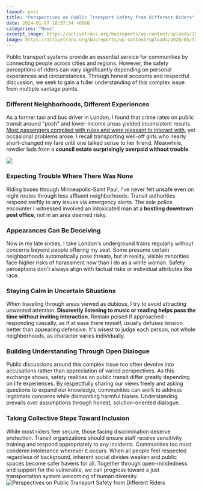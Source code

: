 ```yaml
---
layout: post
title: "Perspectives on Public Transport Safety from Different Riders"
date: 2024-01-07 18:57:34 +0000
categories: "News"
excerpt_image: https://activetrans.org/busreports/wp-content/uploads/2020/05/transit-infographic-V2.jpg
image: https://activetrans.org/busreports/wp-content/uploads/2020/05/transit-infographic-V2.jpg
---
```


Public transport systems provide an essential service for communities by connecting people across cities and regions. However, the safety perceptions of riders can vary significantly depending on personal experiences and circumstances. Through honest accounts and respectful discussion, we seek to gain a fuller understanding of this complex issue from multiple vantage points.
### Different Neighborhoods, Different Experiences 
As a former taxi and bus driver in London, I found that crime rates on public transit around "posh" and lower-income areas yielded inconsistent results. [Most passengers complied with rules and were pleasant to interact with](https://thetopnews.github.io/troubleshooting-common-party-problems-when-streaming-games-on-pc/), yet occasional problems arose. I recall transporting well-off girls who nearly short-changed my fare until one talked sense to her friend. Meanwhile, rowdier lads from a **council estate surprisingly overpaid without trouble**. 

![](https://www.foursquareitp.com/wp-content/uploads/2021/03/COVID-Campaign-Flyer_12.02.20-e1616523720344.jpg)
### Expecting Trouble Where There Was None
Riding buses through Minneapolis-Saint Paul, I've never felt unsafe even on night routes through less affluent neighborhoods. Transit authorities respond swiftly to any issues via emergency alerts. The sole police encounter I witnessed involved an intoxicated man at a **bustling downtown post office**, not in an area deemed risky. 
### Appearances Can Be Deceiving  
Now in my late sixties, I take London's underground trains regularly without concerns beyond people offering my seat. Some presume certain neighborhoods automatically pose threats, but in reality, visible minorities face higher risks of harassment now than I do as a white woman. Safety perceptions don't always align with factual risks or individual attributes like race.
### Staying Calm in Uncertain Situations
When traveling through areas viewed as dubious, I try to avoid attracting unwanted attention. **Discreetly listening to music or reading helps pass the time without inviting interaction.** Remain poised if approached - responding casually, as if at ease there myself, usually defuses tension better than appearing defensive. It's wisest to judge each person, not whole neighborhoods, as character varies individually.
### Building Understanding Through Open Dialogue
Public discussions around this complex issue too often devolve into accusations rather than appreciation of varied perspectives. As this exchange shows, safety realities on public transit differ greatly depending on life experiences. By respectfully sharing our views freely and asking questions to expand our knowledge, communities can work to address legitimate concerns while dismantling harmful biases. Understanding prevails over assumptions through honest, solution-oriented dialogue.
### Taking Collective Steps Toward Inclusion  
While most riders feel secure, those facing discrimination deserve protection. Transit organizations should ensure staff receive sensitivity training and respond appropriately to any incidents. Communities too must condemn intolerance wherever it occurs. When all people feel respected regardless of background, inherent social divides weaken and public spaces become safer havens for all. Together through open-mindedness and support for the vulnerable, we can progress toward a just transportation system welcoming of human diversity.
![Perspectives on Public Transport Safety from Different Riders](https://activetrans.org/busreports/wp-content/uploads/2020/05/transit-infographic-V2.jpg)